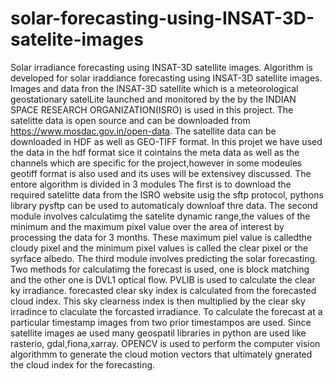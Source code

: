 # solar-forecasting-using-INSAT-3D-satelite-images
Solar irradiance forecasting using INSAT-3D satellite images.
Algorithm is developed for solar iraddiance forecasting using INSAT-3D satellite images.
Images and data fron the INSAT-3D satellite which is a meteorological geostationary satelLite launched and monitored by the by the INDIAN SPACE RESEARCH ORGANIZATION(ISRO) is used in this project.
The satelitte data is open source and can be downloaded from https://www.mosdac.gov.in/open-data.
The satellite data can be downloaded in HDF as well as GEO-TIFF format. In this projet we have used the data in the hdf format sice it cointains the meta data as well as the channels which are specific for the project,however in some modeules geotiff format is also used and its uses will be extensivey discussed.
The entore algorithm is divided in 3 modules
The first is to download the required satelitte data from the ISRO website usig the sftp protocol, pythons library pysftp can be used to automaticaly downloaf thre data.
The second module involves calculatimg the satelite dynamic range,the values of the minimum and the maximum pixel value over the area of interest by processing the data for 3 months. These maximum piel value is calledthe cloudy pixel and the minimum pixel values is called the clear pixel or the syrface albedo.
The third module involves predicting the solar forecasting.
Two methods for calculatimg the forecast is used, one is block matching and the other one is DVL1 optical flow.
PVLIB is used to calculate the clear ky irradiance.
forecasted clear sky index is calculated from the forecasted cloud index.
This sky clearness index is then multiplied by the clear sky irradince to claculate the forcasted irradiance.
To calculate the forecast at a particular timestamp images from two prior timestampos are used.
Since satellite images ae used many geospatil libraries in python are used like rasterio, gdal,fiona,xarray.
OPENCV is used to perform the computer vision algorithmm to generate the cloud motion vectors that ultimately gnerated the cloud index for the forecasting.

